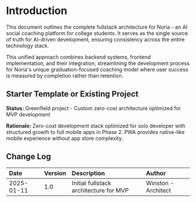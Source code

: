 # Introduction

This document outlines the complete fullstack architecture for Noria - an AI social coaching platform for college students. It serves as the single source of truth for AI-driven development, ensuring consistency across the entire technology stack.

This unified approach combines backend systems, frontend implementation, and their integration, streamlining the development process for Noria's unique graduation-focused coaching model where user success is measured by completion rather than retention.

## Starter Template or Existing Project

**Status:** Greenfield project - Custom zero-cost architecture optimized for MVP development

**Rationale:** Zero-cost development stack optimized for solo developer with structured growth to full mobile apps in Phase 2. PWA provides native-like mobile experience without app store complexity.

## Change Log

| Date | Version | Description | Author |
| :--- | :------ | :---------- | :----- |
| 2025-01-11 | 1.0 | Initial fullstack architecture for MVP | Winston - Architect |
